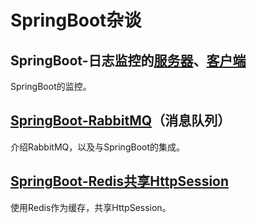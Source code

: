 # SpringBoot杂谈

## SpringBoot-日志监控的[服务器](https://github.com/1479005017/spring-boot-example/tree/master/spring-boot-example-admin-server)、[客户端](https://github.com/1479005017/spring-boot-example/tree/master/spring-boot-example-admin-client)

SpringBoot的监控。

## [SpringBoot-RabbitMQ](https://github.com/1479005017/spring-boot-example/tree/master/spring-boot-example-amqp)（消息队列）

介绍RabbitMQ，以及与SpringBoot的集成。

## [SpringBoot-Redis共享HttpSession](https://github.com/1479005017/spring-boot-example/tree/master/spring-boot-example-session-redis)

使用Redis作为缓存，共享HttpSession。
